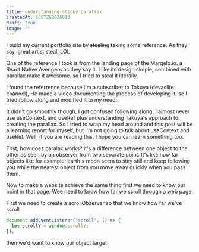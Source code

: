 ```yaml
---
title: understanding sticky parallax
createdAt: 1657262826913
draft: true
image: ""
---
```


I build my current portfolio site by ~~stealing~~ taking some reference. As they say, great artist steal. LOL

One of the reference I took is from the landing page of the Margelo.io. a React Native Avengers as they say it. I like its design simple, combined with parallax make it awesome. so I tried to steal it literally.

I found the referrence because I'm a subscriber to Takuya (devaslife channel), He made a video documenting the process of developing it. so I tried follow along and modified it to my need.

It didn't go smoothly though, I got confused following along. I almost never use useContext, and useRef plus understanding Takuya's approach to creating the parallax. So I tried to wrap my head around and this post will be a learning report for myself, but I'm not going to talk about useContext and useRef. Well, if you are reading this, I hope you can learn something too.

First, how does paralax works? it's a difference between one object to the other as seen by an observer from two separate point. It's like how far objects like for example: earth's moon seem to stay still and keep following you while the nearest object from you move away quickly when you pass them.

Now to make a website achieve the same thing first we need to know our point in that page. Wee need to know how far we scroll through a web page.

First we need to create a scrollObserver so that we know how far we've scroll

```js
document.addEventListener("scroll", () => {
  let scrollY = window.scrollY;
});
```

then we'd want to know our object target
